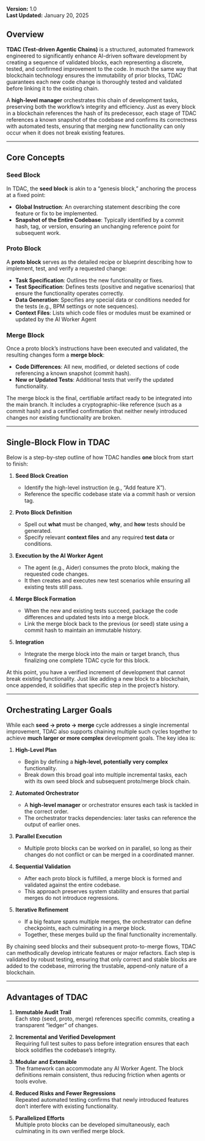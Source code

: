 **Version:** 1.0\
**Last Updated:** January 20, 2025

## Overview

**TDAC (Test-driven Agentic Chains)** is a structured, automated framework engineered to significantly enhance AI-driven software development by creating a sequence of validated blocks, each representing a discrete, tested, and confirmed improvement to the code. In much the same way that blockchain technology ensures the immutability of prior blocks, TDAC guarantees each new code change is thoroughly tested and validated before linking it to the existing chain.

A **high-level manager** orchestrates this chain of development tasks, preserving both the workflow’s integrity and efficiency. Just as every block in a blockchain references the hash of its predecessor, each stage of TDAC references a known snapshot of the codebase and confirms its correctness with automated tests, ensuring that merging new functionality can only occur when it does not break existing features.

---

## Core Concepts

### Seed Block

In TDAC, the **seed block** is akin to a “genesis block,” anchoring the process at a fixed point:

- **Global Instruction**: An overarching statement describing the core feature or fix to be implemented.
- **Snapshot of the Entire Codebase**: Typically identified by a commit hash, tag, or version, ensuring an unchanging reference point for subsequent work.

### Proto Block

A **proto block** serves as the detailed recipe or blueprint describing how to implement, test, and verify a requested change:

- **Task Specification**: Outlines the new functionality or fixes.
- **Test Specification**: Defines tests (positive and negative scenarios) that ensure the functionality operates correctly.
- **Data Generation**: Specifies any special data or conditions needed for the tests (e.g., BPM settings or note sequences).
- **Context Files**: Lists which code files or modules must be examined or updated by the AI Worker Agent&#x20;

### Merge Block

Once a proto block’s instructions have been executed and validated, the resulting changes form a **merge block**:

- **Code Differences**: All new, modified, or deleted sections of code referencing a known snapshot (commit hash).
- **New or Updated Tests**: Additional tests that verify the updated functionality.

The merge block is the final, certifiable artifact ready to be integrated into the main branch. It includes a cryptographic-like reference (such as a commit hash) and a certified confirmation that neither newly introduced changes nor existing functionality are broken.

---

## Single-Block Flow in TDAC

Below is a step-by-step outline of how TDAC handles **one** block from start to finish:

1. **Seed Block Creation**  
   - Identify the high-level instruction (e.g., “Add feature X”).  
   - Reference the specific codebase state via a commit hash or version tag.

2. **Proto Block Definition**  
   - Spell out **what** must be changed, **why**, and **how** tests should be generated.  
   - Specify relevant **context files** and any required **test data** or conditions.

3. **Execution by the AI Worker Agent**  
   - The agent (e.g., Aider) consumes the proto block, making the requested code changes.  
   - It then creates and executes new test scenarios while ensuring all existing tests still pass.

4. **Merge Block Formation**  
   - When the new and existing tests succeed, package the code differences and updated tests into a merge block.  
   - Link the merge block back to the previous (or seed) state using a commit hash to maintain an immutable history.

5. **Integration**  
   - Integrate the merge block into the main or target branch, thus finalizing one complete TDAC cycle for this block.

At this point, you have a verified increment of development that cannot break existing functionality. Just like adding a new block to a blockchain, once appended, it solidifies that specific step in the project’s history.

---

## Orchestrating Larger Goals

While each **seed → proto → merge** cycle addresses a single incremental improvement, TDAC also supports chaining multiple such cycles together to achieve **much larger or more complex** development goals. The key idea is:

1. **High-Level Plan**  
   - Begin by defining a **high-level, potentially very complex** functionality.  
   - Break down this broad goal into multiple incremental tasks, each with its own seed block and subsequent proto/merge block chain.

2. **Automated Orchestrator**  
   - A **high-level manager** or orchestrator ensures each task is tackled in the correct order.  
   - The orchestrator tracks dependencies: later tasks can reference the output of earlier ones.

3. **Parallel Execution**  
   - Multiple proto blocks can be worked on in parallel, so long as their changes do not conflict or can be merged in a coordinated manner.

4. **Sequential Validation**  
   - After each proto block is fulfilled, a merge block is formed and validated against the entire codebase.  
   - This approach preserves system stability and ensures that partial merges do not introduce regressions.

5. **Iterative Refinement**  
   - If a big feature spans multiple merges, the orchestrator can define checkpoints, each culminating in a merge block.  
   - Together, these merges build up the final functionality incrementally.

By chaining seed blocks and their subsequent proto-to-merge flows, TDAC can methodically develop intricate features or major refactors. Each step is validated by robust testing, ensuring that only correct and stable blocks are added to the codebase, mirroring the trustable, append-only nature of a blockchain.

---

## Advantages of TDAC

1. **Immutable Audit Trail**\
   Each step (seed, proto, merge) references specific commits, creating a transparent “ledger” of changes.

2. **Incremental and Verified Development**\
   Requiring full test suites to pass before integration ensures that each block solidifies the codebase’s integrity.

3. **Modular and Extensible**\
   The framework can accommodate any AI Worker Agent. The block definitions remain consistent, thus reducing friction when agents or tools evolve.

4. **Reduced Risks and Fewer Regressions**\
   Repeated automated testing confirms that newly introduced features don’t interfere with existing functionality.

5. **Parallelized Efforts**\
   Multiple proto blocks can be developed simultaneously, each culminating in its own verified merge block.

